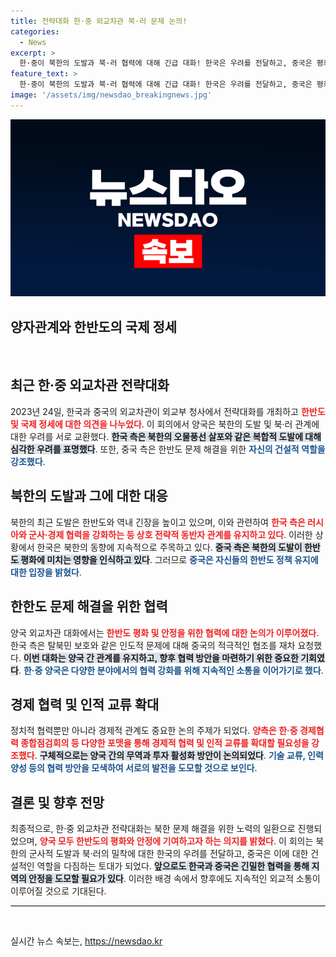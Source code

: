 ```yaml
---
title: 전략대화 한·중 외교차관 북·러 문제 논의!
categories:
  - News
excerpt: >
  한·중이 북한의 도발과 북·러 협력에 대해 긴급 대화! 한국은 우려를 전달하고, 중국은 평화적 해결을 약속했다. 전략적 소통 재개로 한반도 정세 안정에 기여할 수 있을지 주목된다.
feature_text: >
  한·중이 북한의 도발과 북·러 협력에 대해 긴급 대화! 한국은 우려를 전달하고, 중국은 평화적 해결을 약속했다. 전략적 소통 재개로 한반도 정세 안정에 기여할 수 있을지 주목된다.
image: '/assets/img/newsdao_breakingnews.jpg'
---
```


<p><img src="/assets/img/newsdao_breakingnews.jpg" alt="ranknews 속보" /></p>

<h2 data-ke-size="size26">양자관계와 한반도의 국제 정세</h2>

<p data-ke-size="size16">&nbsp;</p>

<h2 data-ke-size="size26">최근 한·중 외교차관 전략대화</h2>

<p data-ke-size="size16">2023년 24일, 한국과 중국의 외교차관이 외교부 청사에서 전략대화를 개최하고 <b><span style="color: #ee2323;">한반도 및 국제 정세에 대한 의견을 나누었다</span></b>. 이 회의에서 양국은 북한의 도발 및 북·러 관계에 대한 우려를 서로 교환했다. <b><span style="background-color: #21538527;">한국 측은 북한의 오물풍선 살포와 같은 복합적 도발에 대해 심각한 우려를 표명했다</span></b>. 또한, 중국 측은 한반도 문제 해결을 위한 <b><span style="color: #1a5490;">자신의 건설적 역할을 강조했다</span></b>.</p>

<h2 data-ke-size="size26">북한의 도발과 그에 대한 대응</h2>

<p data-ke-size="size16">북한의 최근 도발은 한반도와 역내 긴장을 높이고 있으며, 이와 관련하여 <b><span style="color: #ee2323;">한국 측은 러시아와 군사·경제 협력을 강화하는 등 상호 전략적 동반자 관계를 유지하고 있다</span></b>. 이러한 상황에서 한국은 북한의 동향에 지속적으로 주목하고 있다. <b><span style="background-color: #21538527;">중국 측은 북한의 도발이 한반도 평화에 미치는 영향을 인식하고 있다</span></b>. 그러므로 <b><span style="color: #1a5490;">중국은 자신들의 한반도 정책 유지에 대한 입장을 밝혔다</span></b>.</p>

<h2 data-ke-size="size26">한한도 문제 해결을 위한 협력</h2>

<p data-ke-size="size16">양국 외교차관 대화에서는 <b><span style="color: #ee2323;">한반도 평화 및 안정을 위한 협력에 대한 논의가 이루어졌다</span></b>. 한국 측은 탈북민 보호와 같은 인도적 문제에 대해 중국의 적극적인 협조를 재차 요청했다. <b><span style="background-color: #21538527;">이번 대화는 양국 간 관계를 유지하고, 향후 협력 방안을 마련하기 위한 중요한 기회였다</span></b>. <b><span style="color: #1a5490;">한·중 양국은 다양한 분야에서의 협력 강화를 위해 지속적인 소통을 이어가기로 했다</span></b>.</p>

<h2 data-ke-size="size26">경제 협력 및 인적 교류 확대</h2>

<p data-ke-size="size16">정치적 협력뿐만 아니라 경제적 관계도 중요한 논의 주제가 되었다. <b><span style="color: #ee2323;">양측은 한·중 경제협력 종합점검회의 등 다양한 포맷을 통해 경제적 협력 및 인적 교류를 확대할 필요성을 강조했다</span></b>. <b><span style="background-color: #21538527;">구체적으로는 양국 간의 무역과 투자 활성화 방안이 논의되었다</span></b>. <b><span style="color: #1a5490;">기술 교류, 인력 양성 등의 협력 방안을 모색하여 서로의 발전을 도모할 것으로 보인다</span></b>.</p>

<h2 data-ke-size="size26">결론 및 향후 전망</h2>

<p data-ke-size="size16">최종적으로, 한·중 외교차관 전략대화는 북한 문제 해결을 위한 노력의 일환으로 진행되었으며, <b><span style="color: #ee2323;">양국 모두 한반도의 평화와 안정에 기여하고자 하는 의지를 밝혔다</span></b>. 이 회의는 북한의 군사적 도발과 북·러의 밀착에 대한 한국의 우려를 전달하고, 중국은 이에 대한 건설적인 역할을 다짐하는 토대가 되었다. <b><span style="background-color: #21538527;">앞으로도 한국과 중국은 긴밀한 협력을 통해 지역의 안정을 도모할 필요가 있다</span></b>. 이러한 배경 속에서 향후에도 지속적인 외교적 소통이 이루어질 것으로 기대된다.</p>

<hr style="height: 1px; border: 0; background-color: #000;"/>

<p data-ke-size="size16">&nbsp;</p>
실시간 뉴스 속보는, <a href="https://newsdao.kr" rel="dofollow">https://newsdao.kr</a>


